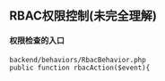 
## RBAC权限控制(未完全理解)

#### 权限检查的入口
	backend/behaviors/RbacBehavior.php
	public function rbacAction($event){